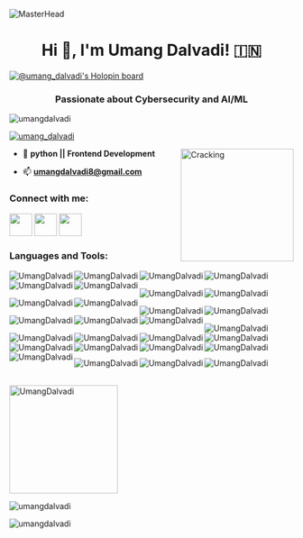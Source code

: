 ![MasterHead](https://camo.githubusercontent.com/d4902b57b5e2549993dfc819375943915f4a4bd1c2b3718f894547e1910c3e2e/68747470733a2f2f63686b736b696c6c732e636f6d2f77702d636f6e74656e742f75706c6f6164732f323032302f30342f62616e6e65722d62672e676966)

    
<h1 align="center">Hi 👋, I'm Umang Dalvadi! 🇮🇳</h1>

[![@umang_dalvadi's Holopin board](https://holopin.me/umang_dalvadi)](https://holopin.io/@umang_dalvadi)

<h3 align="center">Passionate about Cybersecurity and AI/ML</h3>



<p align="left"> <img src="https://komarev.com/ghpvc/?username=umangdalvadi&label=Profile%20views&color=0e75b6&style=flat" alt="umangdalvadi" /> </p>

<!-- <p align="left"> <a href="https://github.com/ryo-ma/github-profile-trophy"><img src="https://github-profile-trophy.vercel.app/?username=umangdalvadi" alt="umangdalvadi" /></a> </p>
 -->
<p align="left"> <a href="https://twitter.com/umang_dalvadi" target="blank"><img src="https://img.shields.io/twitter/follow/umang_dalvadi?logo=twitter&style=for-the-badge" alt="umang_dalvadi" /></a> </p>

<img align="right" alt="Cracking" width="200" src="https://seclab.ge/uploads/images/2021/09/img_614b180b558ee2-09912920-36304010.gif">

- 🌱 **python || Frontend Development**

- 📫 **umangdalvadi8@gmail.com**



<h3 align="left">Connect with me:</h3>
<p align="left">
    <a href="https://twitter.com/umang_dalvadi"><img src="https://i.ibb.co/kmgQVyW/twitter.png" width="40px" height="40px"></a> 
    <a href="https://github.com/UmangDalvadi"><img src="https://cdn.iconscout.com/icon/free/png-256/github-108-438008.png" width="40px" height="40px"></a>
<!--     <a href="https://www.facebook.com/miten.gajjar.9"><img src="https://i.ibb.co/zmYNW4p/facebook.png" width="32px" height="32px"></a>  -->
    <a href="https://www.linkedin.com/in/umang-dalvadi-15425b205/"><img src="https://i.ibb.co/Kx2GSrT/linkedin.png" width="40px" height="40px"></a>
</p>
<!-- <p align="left">
<a href="https://twitter.com/umang_dalvadi" target="blank"><img align="center" src="https://raw.githubusercontent.com/rahuldkjain/github-profile-readme-generator/master/src/images/icons/Social/twitter.svg" alt="umang_dalvadi" height="30" width="40" /></a>
<a href="https://www.linkedin.com/in/umang-dalvadi-15425b205/" target="blank"><img align="center" src="https://raw.githubusercontent.com/rahuldkjain/github-profile-readme-generator/master/src/images/icons/Social/linked-in-alt.svg" alt="umang dalvadi" height="30" width="40" /></a>
<a href="https://instagram.com/umang_dalvadi" target="blank"><img align="center" src="https://raw.githubusercontent.com/rahuldkjain/github-profile-readme-generator/master/src/images/icons/Social/instagram.svg" alt="umang_dalvadi" height="30" width="40" /></a>
<a href="https://www.hackerrank.com/umangdalvadi8?hr_r=1" target="blank"><img align="center" src="https://raw.githubusercontent.com/rahuldkjain/github-profile-readme-generator/master/src/images/icons/Social/hackerrank.svg" alt="@umangdalvadi8" height="30" width="40" /></a>
<a href="https://discord.gg/umang dalvadi#6505" target="blank"><img align="center" src="https://raw.githubusercontent.com/rahuldkjain/github-profile-readme-generator/master/src/images/icons/Social/discord.svg" alt="#6505" height="30" width="40" /></a>
</p> -->

<h3 align="left">Languages and Tools:</h3>
<p> <img align="left" src="https://img.shields.io/badge/c-%2300599C.svg?style=for-the-badge&logo=c&logoColor=white" alt="UmangDalvadi"/></p>
<p> <img align="left" src="https://img.shields.io/badge/c++-%2300599C.svg?style=for-the-badge&logo=c%2B%2B&logoColor=white" alt="UmangDalvadi"/></p>
<p> <img align="left" src="https://img.shields.io/badge/css3-%231572B6.svg?style=for-the-badge&logo=css3&logoColor=white" alt="UmangDalvadi"/></p>
<p> <img align="left" src="https://img.shields.io/badge/html5-%23E34F26.svg?style=for-the-badge&logo=html5&logoColor=white" alt="UmangDalvadi"/></p>
<p> <img align="left" src="https://img.shields.io/badge/markdown-%23000000.svg?style=for-the-badge&logo=markdown&logoColor=white" alt="UmangDalvadi"/></p>
<p> <img align="left" src="https://img.shields.io/badge/python-3670A0?style=for-the-badge&logo=python&logoColor=ffdd54" alt="UmangDalvadi"/><br></p>

<p> <img align="left" src="https://img.shields.io/badge/Windows%20Terminal-%234D4D4D.svg?style=for-the-badge&logo=windows-terminal&logoColor=white" alt="UmangDalvadi"/></p>
<p> <img align="left" src="https://img.shields.io/badge/MongoDB-%234ea94b.svg?style=for-the-badge&logo=mongodb&logoColor=white" alt="UmangDalvadi"/></p>
<p> <img align="left" src="https://img.shields.io/badge/mysql-%2300f.svg?style=for-the-badge&logo=mysql&logoColor=white" alt="UmangDalvadi"/></p>
<p> <img align="left" src="https://img.shields.io/badge/adobe%20photoshop-%2331A8FF.svg?style=for-the-badge&logo=adobe%20photoshop&logoColor=white" alt="UmangDalvadi"/><br></p>

<p> <img align="left" src="https://img.shields.io/badge/blender-%23F5792A.svg?style=for-the-badge&logo=blender&logoColor=white" alt="UmangDalvadi"/></p>
<p> <img align="left" src="https://img.shields.io/badge/Canva-%2300C4CC.svg?style=for-the-badge&logo=Canva&logoColor=white" alt="UmangDalvadi"/></p>
<p> <img align="left" src="https://img.shields.io/badge/-Hackerrank-2EC866?style=for-the-badge&logo=HackerRank&logoColor=white" alt="UmangDalvadi"/></p>
<p> <img align="left" src="https://img.shields.io/badge/Reddit-%23FF4500.svg?style=for-the-badge&logo=Reddit&logoColor=white" alt="UmangDalvadi"/></p>
<p> <img align="left" src="https://img.shields.io/badge/.NET-5C2D91?style=for-the-badge&logo=.net&logoColor=white" alt="UmangDalvadi"/><br></p>

<p> <img align="left" src="https://img.shields.io/badge/bootstrap-%23563D7C.svg?style=for-the-badge&logo=bootstrap&logoColor=white" alt="UmangDalvadi"/></p>
<p> <img align="left" src="https://img.shields.io/badge/Oracle-F80000?style=for-the-badge&logo=oracle&logoColor=white" alt="UmangDalvadi"/></p>
<p> <img align="left" src="https://img.shields.io/badge/Android%20Studio-3DDC84.svg?style=for-the-badge&logo=android-studio&logoColor=white" alt="UmangDalvadi"/></p>
<p> <img align="left" src="https://img.shields.io/badge/jupyter-%23FA0F00.svg?style=for-the-badge&logo=jupyter&logoColor=white" alt="UmangDalvadi"/></p>
<p> <img align="left" src="https://img.shields.io/badge/pycharm-143?style=for-the-badge&logo=pycharm&logoColor=black&color=black&labelColor=green" alt="UmangDalvadi"/><br></p>

<p> <img align="left" src="https://img.shields.io/badge/Replit-DD1200?style=for-the-badge&logo=Replit&logoColor=white" alt="UmangDalvadi"/></p>
<p> <img align="left" src="https://img.shields.io/badge/Visual%20Studio%20Code-0078d7.svg?style=for-the-badge&logo=visual-studio-code&logoColor=white" alt="UmangDalvadi"/></p>
<p> <img align="left" src="https://img.shields.io/badge/Android-3DDC84?style=for-the-badge&logo=android&logoColor=white" alt="UmangDalvadi"/></p>
<p> <img align="left" src="https://img.shields.io/badge/iOS-000000?style=for-the-badge&logo=ios&logoColor=white" alt="UmangDalvadi"/></p>
<p> <img align="left" src="https://img.shields.io/badge/Kali-268BEE?style=for-the-badge&logo=kalilinux&logoColor=white" alt="UmangDalvadi"/><br></p>

<p> <img align="left" src="https://img.shields.io/badge/Linux-FCC624?style=for-the-badge&logo=linux&logoColor=black" alt="UmangDalvadi"/></p>
<p> <img align="left" src="https://img.shields.io/badge/Ubuntu-E95420?style=for-the-badge&logo=ubuntu&logoColor=white" alt="UmangDalvadi"/></p>
<p> <img align="left" src="https://img.shields.io/badge/Windows-0078D6?style=for-the-badge&logo=windows&logoColor=white" alt="UmangDalvadi"/><br></p>
<!-- <p align="left">
<h4 align="left">Programming Languages:</h4>
<a href="https://www.cprogramming.com/" target="_blank" rel="noreferrer"> <img src="https://raw.githubusercontent.com/devicons/devicon/master/icons/c/c-original.svg" alt="c" width="40" height="40"/> </a>
<a href="https://www.python.org" target="_blank" rel="noreferrer"> <img src="https://raw.githubusercontent.com/devicons/devicon/master/icons/python/python-original.svg" alt="python" width="40" height="40"/> </a> 
<h4 align="left">Frontend Development:</h4>
<a href="https://www.w3.org/html/" target="_blank" rel="noreferrer"> <img src="https://raw.githubusercontent.com/devicons/devicon/master/icons/html5/html5-original-wordmark.svg" alt="html5" width="40" height="40"/> </a>
<a href="https://www.w3schools.com/css/" target="_blank" rel="noreferrer"> <img src="https://raw.githubusercontent.com/devicons/devicon/master/icons/css3/css3-original-wordmark.svg" alt="css3" width="40" height="40"/> </a> -->
<!-- <h4 align="left">Database:</h4>
<a href="https://www.mysql.com/" target="_blank" rel="noreferrer"> <img src="https://raw.githubusercontent.com/devicons/devicon/master/icons/mysql/mysql-original-wordmark.svg  " alt="mysql" width="40" height="40"/> </a>   
   <a href="https://www.oracle.com/" target="_blank" rel="noreferrer">   <img src="https://raw.githubusercontent.com/devicons/devicon/master/icons/oracle/oracle-original.svg" alt="oracle" width="40" height="40"/> </a> -->
<!-- <h4 align="left">Framework:</h4>
<a href="https://dotnet.microsoft.com/" target="_blank" rel="noreferrer"> <img src="https://raw.githubusercontent.com/devicons/devicon/master/icons/dot-net/dot-net-original-wordmark.svg" alt="dotnet" width="40" height="40"/> </a> -->
<!-- <h4 align="left">Software:</h4>
<a href="https://www.photoshop.com/en" target="_blank" rel="noreferrer"> <img src="https://raw.githubusercontent.com/devicons/devicon/master/icons/photoshop/photoshop-line.svg" alt="photoshop" width="40" height="40"/> </a>
<h4 align="left">Other:</h4>
<a href="https://www.arduino.cc/" target="_blank" rel="noreferrer"> <img src="https://cdn.worldvectorlogo.com/logos/arduino-1.svg" alt="arduino" width="40" height="40"/> </a>
<a href="https://git-scm.com/" target="_blank" rel="noreferrer"> <img src="https://www.vectorlogo.zone/logos/git-scm/git-scm-icon.svg" alt="git" width="40" height="40"/> </a>  -->
<!-- <a href="https://www.linux.org/" target="_blank" rel="noreferrer"> <img src="https://raw.githubusercontent.com/devicons/devicon/master/icons/linux/linux-original.svg" alt="linux" width="40" height="40"/> </a> </p>  -->



<p><br> <img align="center" src="https://github-readme-stats.vercel.app/api/top-langs?username=UmangDalvadi&langs_count=10&show_icons=true&locale=en&layout=compact" alt="UmangDalvadi" height="192px"/></p>
<!--<p>&nbsp;<img align="center" src="https://github-readme-stats.vercel.app/api?username=umangdalvadi&show_icons=true&locale=en" alt="umangdalvadi" /></p>
-->
<p><img align="center" src="https://github-readme-stats.vercel.app/api?username=UmangDalvadi&show_icons=true&theme=radical" alt="umangdalvadi" /></p>


<!-- [![Top Langs](https://github-readme-stats.vercel.app/api/top-langs/?username=UmangDalvadi&layout=compact)](https://github.com/UmangDalvadi/github-readme-stats) -->
<p><img align="center" src="https://github-readme-streak-stats.herokuapp.com/?user=umangdalvadi&" alt="umangdalvadi" /></p>


